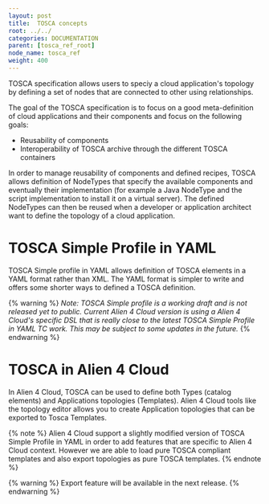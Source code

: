 ```yaml
---
layout: post
title:  TOSCA concepts
root: ../../
categories: DOCUMENTATION
parent: [tosca_ref_root]
node_name: tosca_ref
weight: 400
---
```


TOSCA specification allows users to speciy a cloud application's topology by defining a set of nodes that are connected to other using relationships.

The goal of the TOSCA specification is to focus on a good meta-definition of cloud applications and their components and focus on the following goals:

* Reusability of components
* Interoperability of TOSCA archive through the different TOSCA containers

In order to manage reusability of components and defined recipes, TOSCA allows definition of NodeTypes that specify the available components and eventually their implementation (for example a Java NodeType and the script implementation to install it on a virtual server). The defined NodeTypes can then be reused when a developer or application architect want to define the topology of a cloud application.

# TOSCA Simple Profile in YAML

TOSCA Simple profile in YAML allows definition of TOSCA elements in a YAML format rather than XML. The YAML format is simpler to write and offers some shorter ways to defined a TOSCA definition.

{% warning %}
_Note: TOSCA Simple profile is a working draft and is not released yet to public. Current Alien 4 Cloud version is using a Alien 4 Cloud's specific DSL that is really close to the latest TOSCA Simple Profile in YAML TC work. This may be subject to some updates in the future._
{% endwarning %}

# TOSCA in Alien 4 Cloud

In Alien 4 Cloud, TOSCA can be used to define both Types (catalog elements) and Applications topologies (Templates). Alien 4 Cloud tools like the topology editor allows you to create Application topologies that can be exported to Tosca Templates.

{% note %}
Alien 4 Cloud support a slightly modified version of TOSCA Simple Profile in YAML in order to add features that are specific to Alien 4 Cloud context. However we are able to load pure TOSCA compliant templates and also export topologies as pure TOSCA templates.
{% endnote %}

{% warning %}
Export feature will be available in the next release.
{% endwarning %}
